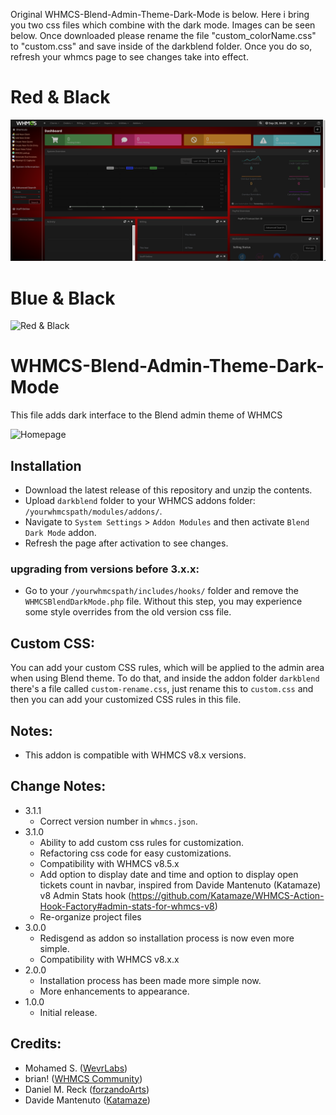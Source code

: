 Original WHMCS-Blend-Admin-Theme-Dark-Mode is below. Here i bring you two css files which combine with the dark mode. Images can be seen below. Once downloaded please rename the file "custom_colorName.css" to "custom.css" and save inside of the darkblend folder.
Once you do so, refresh your whmcs page to see changes take into effect.
# Red & Black
![Blue & Black](https://raw.githubusercontent.com/3nc0d3d-AWS/WHMCS-Blend-Admin-Theme-Dark-Mode/refs/heads/3nc0d3d-AWS-Custom-css/red%26blk.png)

# Blue & Black
![Red & Black](https://raw.githubusercontent.com/WevrLabs-Group/WHMCS-Blend-Admin-Theme-Dark-Mode/master/screenshots/admin-homepage.png)

# WHMCS-Blend-Admin-Theme-Dark-Mode
This file adds dark interface to the Blend admin theme of WHMCS

![Homepage](https://raw.githubusercontent.com/WevrLabs-Group/WHMCS-Blend-Admin-Theme-Dark-Mode/master/screenshots/admin-homepage.png)

## Installation
* Download the latest release of this repository and unzip the contents.
* Upload `darkblend` folder to your WHMCS addons folder: `/yourwhmcspath/modules/addons/`.
* Navigate to `System Settings` > `Addon Modules` and then activate `Blend Dark Mode` addon.
* Refresh the page after activation to see changes.

### upgrading from versions before 3.x.x:
* Go to your `/yourwhmcspath/includes/hooks/` folder and remove the `WHMCSBlendDarkMode.php` file. Without this step, you may experience some style overrides from the old version css file.

## Custom CSS:
You can add your custom CSS rules, which will be applied to the admin area when using Blend theme. To do that, and inside the addon folder `darkblend` there's a file called `custom-rename.css`, just rename this to `custom.css` and then you can add your customized CSS rules in this file.

## Notes:
* This addon is compatible with WHMCS v8.x versions.

## Change Notes:
- 3.1.1
    - Correct version number in `whmcs.json`.
- 3.1.0
    - Ability to add custom css rules for customization.
    - Refactoring css code for easy customizations.
    - Compatibility with WHMCS v8.5.x
    - Add option to display date and time and option to display open tickets count in navbar, inspired from Davide Mantenuto (Katamaze) v8 Admin Stats hook (https://github.com/Katamaze/WHMCS-Action-Hook-Factory#admin-stats-for-whmcs-v8)
    - Re-organize project files
- 3.0.0
    - Redisgend as addon so installation process is now even more simple.
    - Compatibility with WHMCS v8.x.x
- 2.0.0
    - Installation process has been made more simple now.
    - More enhancements to appearance.
- 1.0.0
    - Initial release.

## Credits:
* Mohamed S. ([WevrLabs](https://wevrlabs.net))
* brian! ([WHMCS Community](https://whmcs.community/profile/210329-brian/))
* Daniel M. Reck ([forzandoArts](https://forzando.art/digital))
* Davide Mantenuto ([Katamaze](https://katamaze.com))
